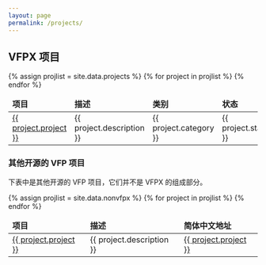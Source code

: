 ```yaml
---
layout: page
permalink: /projects/
---
```


## VFPX 项目

<table>
<thead>
<tr>
<td><strong>项目</strong></td>
<td><strong>描述</strong></td>
<td><strong>类别</strong></td>
<td><strong>状态</strong></td>
</tr>
</thead>
<tbody>
{% assign projlist = site.data.projects %}
{% for project in projlist %}
<tr>
	<td><a target="_blank" href="{{ project.url }}">{{ project.project }}</a></td>
	<td>{{ project.description }}</td>
	<td>{{ project.category }}</td>
	<td>{{ project.state }}</td>
</tr>
{% endfor %}
</tbody>
</table>

### 其他开源的 VFP 项目

下表中是其他开源的 VFP 项目，它们并不是 VFPX 的组成部分。

<table>
<thead>
<tr>
<td><strong>项目</strong></td>
<td><strong>描述</strong></td>
<td><strong>简体中文地址</strong></td>
</tr>
</thead>
<tbody>
{% assign projlist = site.data.nonvfpx %}
{% for project in projlist %}
<tr>
	<td><a target="_blank" href="{{ project.url }}">{{ project.project }}</a></td>
	<td>{{ project.description }}</td>
	<td><a target="_blank" href="{{ project.url2}}">{{ project.project }}</td>
</tr>
{% endfor %}
</tbody>
</table>
